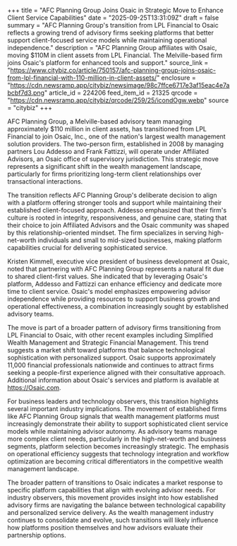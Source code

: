 +++
title = "AFC Planning Group Joins Osaic in Strategic Move to Enhance Client Service Capabilities"
date = "2025-09-25T13:31:09Z"
draft = false
summary = "AFC Planning Group's transition from LPL Financial to Osaic reflects a growing trend of advisory firms seeking platforms that better support client-focused service models while maintaining operational independence."
description = "AFC Planning Group affiliates with Osaic, moving $110M in client assets from LPL Financial. The Melville-based firm joins Osaic's platform for enhanced tools and support."
source_link = "https://www.citybiz.co/article/750157/afc-planning-group-joins-osaic-from-lpl-financial-with-110-million-in-client-assets/"
enclosure = "https://cdn.newsramp.app/citybiz/newsimage/98c7ffce6717e3af15eac4e7abcbf7d3.png"
article_id = 224206
feed_item_id = 21325
qrcode = "https://cdn.newsramp.app/citybiz/qrcode/259/25/icondOgw.webp"
source = "citybiz"
+++

<p>AFC Planning Group, a Melville-based advisory team managing approximately $110 million in client assets, has transitioned from LPL Financial to join Osaic, Inc., one of the nation's largest wealth management solution providers. The two-person firm, established in 2008 by managing partners Lou Addesso and Frank Fattizzi, will operate under Affiliated Advisors, an Osaic office of supervisory jurisdiction. This strategic move represents a significant shift in the wealth management landscape, particularly for firms prioritizing long-term client relationships over transactional interactions.</p><p>The transition reflects AFC Planning Group's deliberate decision to align with a platform offering stronger tools and support while maintaining their established client-focused approach. Addesso emphasized that their firm's culture is rooted in integrity, responsiveness, and genuine care, stating that their choice to join Affiliated Advisors and the Osaic community was shaped by this relationship-oriented mindset. The firm specializes in serving high-net-worth individuals and small to mid-sized businesses, making platform capabilities crucial for delivering sophisticated service.</p><p>Kristen Kimmell, executive vice president of business development at Osaic, noted that partnering with AFC Planning Group represents a natural fit due to shared client-first values. She indicated that by leveraging Osaic's platform, Addesso and Fattizzi can enhance efficiency and dedicate more time to client service. Osaic's model emphasizes empowering advisor independence while providing resources to support business growth and operational effectiveness, a combination increasingly sought by established advisory teams.</p><p>The move is part of a broader pattern of advisory firms transitioning from LPL Financial to Osaic, with other recent examples including Simplified Wealth Management and Strategic Financial Management. This trend suggests a market shift toward platforms that balance technological sophistication with personalized support. Osaic supports approximately 11,000 financial professionals nationwide and continues to attract firms seeking a people-first experience aligned with their consultative approach. Additional information about Osaic's services and platform is available at <a href="https://Osaic.com" rel="nofollow" target="_blank">https://Osaic.com</a>.</p><p>For business leaders and technology observers, this transition highlights several important industry implications. The movement of established firms like AFC Planning Group signals that wealth management platforms must increasingly demonstrate their ability to support sophisticated client service models while maintaining advisor autonomy. As advisory teams manage more complex client needs, particularly in the high-net-worth and business segments, platform selection becomes increasingly strategic. The emphasis on operational efficiency suggests that technology integration and workflow optimization are becoming critical differentiators in the competitive wealth management landscape.</p><p>The broader pattern of transitions to Osaic indicates a market response to specific platform capabilities that align with evolving advisor needs. For industry observers, this movement provides insight into how established advisory firms are navigating the balance between technological capability and personalized service delivery. As the wealth management industry continues to consolidate and evolve, such transitions will likely influence how platforms position themselves and how advisors evaluate their partnership options.</p>